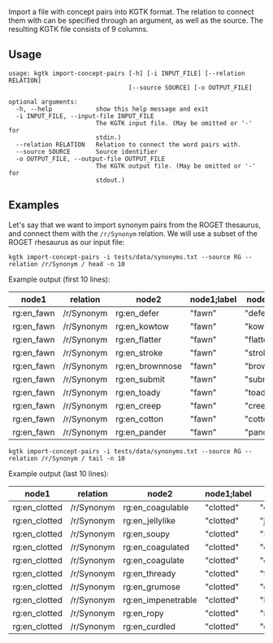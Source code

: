 Import a file with concept pairs into KGTK format. The relation to connect them with can be specified through an argument, as well as the source.
The resulting KGTK file consists of 9 columns.

## Usage
```
usage: kgtk import-concept-pairs [-h] [-i INPUT_FILE] [--relation RELATION]
                                 [--source SOURCE] [-o OUTPUT_FILE]

optional arguments:
  -h, --help            show this help message and exit
  -i INPUT_FILE, --input-file INPUT_FILE
                        The KGTK input file. (May be omitted or '-' for
                        stdin.)
  --relation RELATION   Relation to connect the word pairs with.
  --source SOURCE       Source identifier
  -o OUTPUT_FILE, --output-file OUTPUT_FILE
                        The KGTK output file. (May be omitted or '-' for
                        stdout.)
```

## Examples

Let's say that we want to import synonym pairs from the ROGET thesaurus, and connect them with the `/r/Synonym` relation.
We will use a subset of the ROGET rhesaurus as our input file:

```
kgtk import-concept-pairs -i tests/data/synonyms.txt --source RG --relation /r/Synonym / head -n 10
```

Example output (first 10 lines):

| node1 | relation | node2 | node1;label | node2;label | relation;label | relation;dimension | source | sentence |
| -- | -- | -- | -- | -- | -- | -- | -- | -- |
| rg:en_fawn | /r/Synonym | rg:en_defer | "fawn" | "defer" | "synonym" |  | "RG" |  |
| rg:en_fawn | /r/Synonym | rg:en_kowtow | "fawn" | "kowtow" | "synonym" |  | "RG" |  |
| rg:en_fawn | /r/Synonym | rg:en_flatter | "fawn" | "flatter" | "synonym" |  | "RG" |  |
| rg:en_fawn | /r/Synonym | rg:en_stroke | "fawn" | "stroke" | "synonym" |  | "RG" |  |
| rg:en_fawn | /r/Synonym | rg:en_brownnose | "fawn" | "brownnose" | "synonym" |  | "RG" |  |
| rg:en_fawn | /r/Synonym | rg:en_submit | "fawn" | "submit" | "synonym" |  | "RG" |  |
| rg:en_fawn | /r/Synonym | rg:en_toady | "fawn" | "toady" | "synonym" |  | "RG" |  |
| rg:en_fawn | /r/Synonym | rg:en_creep | "fawn" | "creep" | "synonym" |  | "RG" |  |
| rg:en_fawn | /r/Synonym | rg:en_cotton | "fawn" | "cotton" | "synonym" |  | "RG" |  |
| rg:en_fawn | /r/Synonym | rg:en_pander | "fawn" | "pander" | "synonym" |  | "RG" |  |

```
kgtk import-concept-pairs -i tests/data/synonyms.txt --source RG --relation /r/Synonym / tail -n 10
```

Example output (last 10 lines):

| node1 | relation | node2 | node1;label | node2;label | relation;label | relation;dimension | source | sentence |
| -- | -- | -- | -- | -- | -- | -- | -- | -- |
| rg:en_clotted | /r/Synonym | rg:en_coagulable | "clotted" | "coagulable" | "synonym" |  | "RG" |  |
| rg:en_clotted | /r/Synonym | rg:en_jellylike | "clotted" | "jellylike" | "synonym" |  | "RG" |  |
| rg:en_clotted | /r/Synonym | rg:en_soupy | "clotted" | "soupy" | "synonym" |  | "RG" |  |
| rg:en_clotted | /r/Synonym | rg:en_coagulated | "clotted" | "coagulated" | "synonym" |  | "RG" |  |
| rg:en_clotted | /r/Synonym | rg:en_coagulate | "clotted" | "coagulate" | "synonym" |  | "RG" |  |
| rg:en_clotted | /r/Synonym | rg:en_thready | "clotted" | "thready" | "synonym" |  | "RG" |  |
| rg:en_clotted | /r/Synonym | rg:en_grumose | "clotted" | "grumose" | "synonym" |  | "RG" |  |
| rg:en_clotted | /r/Synonym | rg:en_impenetrable | "clotted" | "impenetrable" | "synonym" |  | "RG" |  |
| rg:en_clotted | /r/Synonym | rg:en_ropy | "clotted" | "ropy" | "synonym" |  | "RG" |  |
| rg:en_clotted | /r/Synonym | rg:en_curdled | "clotted" | "curdled" | "synonym" |  | "RG" |  |

